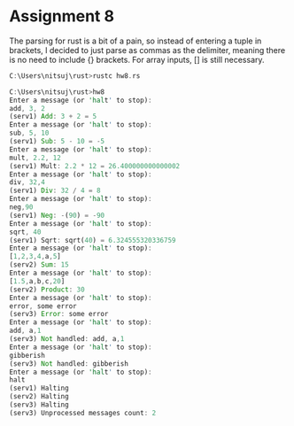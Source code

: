 # Assignment 8

The parsing for rust is a bit of a pain, so instead of entering a tuple in brackets, I decided to just parse as commas as the delimiter, meaning there is no need to include {} brackets. For array inputs, [] is still necessary.
```rust
C:\Users\nitsuj\rust>rustc hw8.rs

C:\Users\nitsuj\rust>hw8
Enter a message (or 'halt' to stop):
add, 3, 2
(serv1) Add: 3 + 2 = 5
Enter a message (or 'halt' to stop):
sub, 5, 10
(serv1) Sub: 5 - 10 = -5
Enter a message (or 'halt' to stop):
mult, 2.2, 12
(serv1) Mult: 2.2 * 12 = 26.400000000000002
Enter a message (or 'halt' to stop):
div, 32,4
(serv1) Div: 32 / 4 = 8
Enter a message (or 'halt' to stop):
neg,90
(serv1) Neg: -(90) = -90
Enter a message (or 'halt' to stop):
sqrt, 40
(serv1) Sqrt: sqrt(40) = 6.324555320336759
Enter a message (or 'halt' to stop):
[1,2,3,4,a,5]
(serv2) Sum: 15
Enter a message (or 'halt' to stop):
[1.5,a,b,c,20]
(serv2) Product: 30
Enter a message (or 'halt' to stop):
error, some error
(serv3) Error: some error
Enter a message (or 'halt' to stop):
add, a,1
(serv3) Not handled: add, a,1
Enter a message (or 'halt' to stop):
gibberish
(serv3) Not handled: gibberish
Enter a message (or 'halt' to stop):
halt
(serv1) Halting
(serv2) Halting
(serv3) Halting
(serv3) Unprocessed messages count: 2
```
